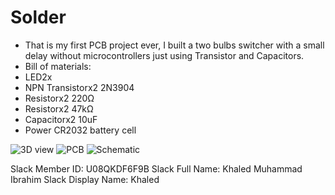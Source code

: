 # Solder
- That is my first PCB project ever, I built a two bulbs switcher with a small delay without microcontrollers just using Transistor and Capacitors.
- Bill of materials:
- LED2x
- NPN Transistorx2 2N3904
- Resistorx2 220Ω
- Resistorx2 47kΩ
- Capacitorx2 10uF
- Power CR2032 battery cell

![3D view](https://github.com/user-attachments/assets/ad230d24-3f38-48bb-b587-ea5b2108e970)
![PCB](https://github.com/user-attachments/assets/165994f3-77eb-43c8-81a0-7ae2b29cac88)
![Schematic](https://github.com/user-attachments/assets/0e8a5e33-f6c3-44d4-a285-75c978122e11)

Slack Member ID: U08QKDF6F9B
Slack Full Name: Khaled Muhammad Ibrahim
Slack Display Name: Khaled
